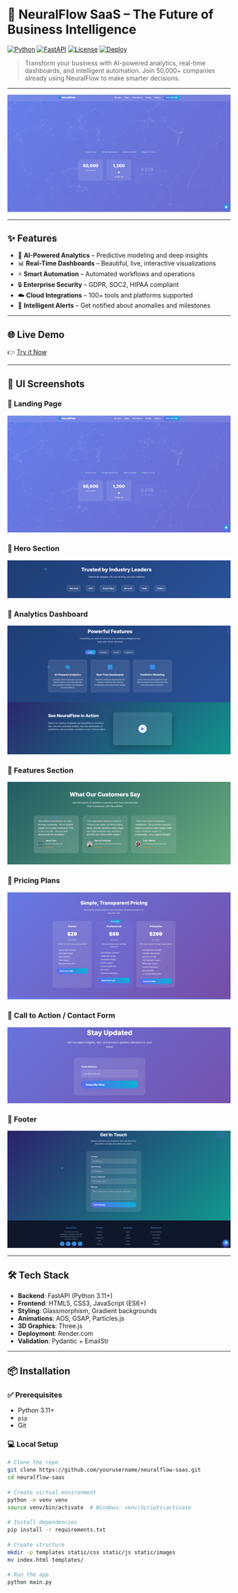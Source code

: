# 🧠 NeuralFlow SaaS – The Future of Business Intelligence

[![Python](https://img.shields.io/badge/Python-3.11+-blue.svg)](https://www.python.org/downloads/)
[![FastAPI](https://img.shields.io/badge/FastAPI-0.104+-green.svg)](https://fastapi.tiangolo.com)
[![License](https://img.shields.io/badge/License-MIT-yellow.svg)](LICENSE)
[![Deploy](https://img.shields.io/badge/Deploy-Render-purple.svg)](https://render.com)

> Transform your business with AI-powered analytics, real-time dashboards, and intelligent automation. Join 50,000+ companies already using NeuralFlow to make smarter decisions.

---

![Hero](https://github.com/parimal1009/Saas-Task-B/blob/main/images/Screenshot%202025-07-28%20223828.png?raw=true)

---

## ✨ Features

- 🧠 **AI-Powered Analytics** – Predictive modeling and deep insights
- 📊 **Real-Time Dashboards** – Beautiful, live, interactive visualizations
- ⚡ **Smart Automation** – Automated workflows and operations
- 🔒 **Enterprise Security** – GDPR, SOC2, HIPAA compliant
- ☁️ **Cloud Integrations** – 100+ tools and platforms supported
- 🎯 **Intelligent Alerts** – Get notified about anomalies and milestones

---

## 🌐 Live Demo

👉 [Try it Now](https://neuralflow-saas.onrender.com)

---

## 📸 UI Screenshots

### 🔹 Landing Page
![Landing](https://github.com/parimal1009/Saas-Task-B/blob/main/images/Screenshot%202025-07-28%20223828.png?raw=true)

### 🔹 Hero Section
![Hero](https://github.com/parimal1009/Saas-Task-B/blob/main/images/Screenshot%202025-07-28%20223841.png?raw=true)

### 🔹 Analytics Dashboard
![Dashboard](https://github.com/parimal1009/Saas-Task-B/blob/main/images/Screenshot%202025-07-28%20223853.png?raw=true)

### 🔹 Features Section
![Features](https://github.com/parimal1009/Saas-Task-B/blob/main/images/Screenshot%202025-07-28%20223902.png?raw=true)

### 🔹 Pricing Plans
![Pricing](https://github.com/parimal1009/Saas-Task-B/blob/main/images/Screenshot%202025-07-28%20223911.png?raw=true)

### 🔹 Call to Action / Contact Form
![CTA](https://github.com/parimal1009/Saas-Task-B/blob/main/images/Screenshot%202025-07-28%20223922.png?raw=true)

### 🔹 Footer
![Footer](https://github.com/parimal1009/Saas-Task-B/blob/main/images/Screenshot%202025-07-28%20223932.png?raw=true)

---

## 🛠 Tech Stack

- **Backend**: FastAPI (Python 3.11+)
- **Frontend**: HTML5, CSS3, JavaScript (ES6+)
- **Styling**: Glassmorphism, Gradient backgrounds
- **Animations**: AOS, GSAP, Particles.js
- **3D Graphics**: Three.js
- **Deployment**: Render.com
- **Validation**: Pydantic + EmailStr

---

## 📦 Installation

### ✅ Prerequisites

- Python 3.11+
- `pip`
- Git

### 💻 Local Setup

```bash
# Clone the repo
git clone https://github.com/yourusername/neuralflow-saas.git
cd neuralflow-saas

# Create virtual environment
python -m venv venv
source venv/bin/activate  # Windows: venv\Scripts\activate

# Install dependencies
pip install -r requirements.txt

# Create structure
mkdir -p templates static/css static/js static/images
mv index.html templates/

# Run the app
python main.py
